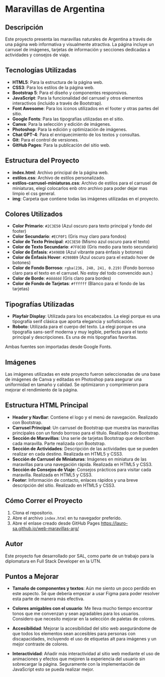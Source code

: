 
# Maravillas de Argentina

## Descripción

Este proyecto presenta las maravillas naturales de Argentina a través de una página web informativa y visualmente atractiva. La página incluye un carrusel de imágenes, tarjetas de información y secciones dedicadas a actividades y consejos de viaje.

## Tecnologías Utilizadas

- **HTML5**: Para la estructura de la página web.
- **CSS3**: Para los estilos de la página web.
- **Bootstrap 5**: Para el diseño y componentes responsivos.
- **JavaScript**: Para la funcionalidad del carrusel y otros elementos interactivos (incluido a través de Bootstrap).
- **Font Awesome**: Para los iconos utilizados en el footer y otras partes del sitio.
- **Google Fonts**: Para las tipografías utilizadas en el sitio.
- **Canva**: Para la selección y edición de imágenes.
- **Photoshop**: Para la edición y optimización de imágenes.
- **Chat GPT-4**: Para el enriquecimiento de los textos y consultas.
- **Git**: Para el control de versiones.
- **GitHub Pages**: Para la publicación del sitio web.


## Estructura del Proyecto

- **index.html**: Archivo principal de la página web.
- **estilos.css**: Archivo de estilos personalizado.
- **estilos-carrusel-miniaturas.css**: Archivo de estilos para el carrusel de miniaturas, elegi colocarlos enb otro archivo para poder dejar mas limpio el css general.
- **img**: Carpeta que contiene todas las imágenes utilizadas en el proyecto.

## Colores Utilizados

- **Color Primario**: `#2C3E50` (Azul oscuro para texto principal y fondo del footer)
- **Color Secundario**: `#ECF0F1` (Gris muy claro para fondos)
- **Color de Texto Principal**: `#2C3E50` (Mismo azul oscuro para el texto)
- **Color de Texto Secundario**: `#7F8C8D` (Gris medio para texto secundario)
- **Color de Énfasis**: `#3498DB` (Azul vibrante para énfasis y botones)
- **Color de Énfasis Hover**: `#2980B9` (Azul oscuro para el estado hover de botones)
- **Color de Fondo Borroso**: `rgba(236, 240, 241, 0.219)` (Fondo borroso claro para el texto en el carrusel. No estoy del todo convencido aun.)
- **Color de Borde**: `#dddddd` (Gris claro para bordes)
- **Color de Fondo de Tarjetas**: `#ffffff` (Blanco para el fondo de las tarjetas)

## Tipografías Utilizadas

- **Playfair Display**: Utilizada para los encabezados. La elegi porque es una tipografía serif clásica que aporta elegancia y sofisticación.
- **Roboto**: Utilizada para el cuerpo del texto. La elegi porque es una tipografía sans-serif moderna y muy legible, perfecta para el texto principal y descripciones. Es una de mis tipografias favoritas.

Ambas fuentes son importadas desde Google Fonts.

## Imágenes

Las imágenes utilizadas en este proyecto fueron seleccionadas de una base de imágenes de Canva y editadas en Photoshop para asegurar una uniformidad en tamaño y calidad. Se optimizaron y comprimieron para mejorar el rendimiento de la página.

## Estructura HTML Principal

- **Header y NavBar**: Contiene el logo y el menú de navegación. Realizado con Bootstrap.
- **Carrusel Principal**: Un carrusel de Bootstrap que muestra las maravillas principales con un fondo borroso para el título. Realizado con Bootstrap.
- **Sección de Maravillas**: Una serie de tarjetas Bootstrap que describen cada maravilla. Parte realizada con Bootstrap.
- **Sección de Actividades**: Descripción de las actividades que se pueden realizar en cada destino. Realizada en HTML5 y CSS3.
- **Sección de Carrusel de Miniaturas**: Imágenes en miniatura de las maravillas para una navegación rápida. Realizada en HTML5 y CSS3.
- **Sección de Consejos de Viaje**: Consejos prácticos para visitar cada maravilla. Realizada en HTML5 y CSS3.
- **Footer**: Información de contacto, enlaces rápidos y una breve descripción del sitio. Realizado en HTML5 y CSS3.

## Cómo Correr el Proyecto

1. Clona el repositorio.
2. Abre el archivo `index.html` en tu navegador preferido.
3. Abre el enlase creado desde GitHub Pages https://lauro-sa.github.io/web-maravillas-arg/

## Autor

Este proyecto fue desarrollado por SAL, como parte de un trabajo para la diplomatura en Full Stack Developer en la UTN.

## Puntos a Mejorar

- **Tamaño de componentes y textos**: Aún me siento un poco perdido en este aspecto. Sé que debería empezar a usar Figma para poder resolver esta parte de manera más efectiva.

- **Colores amigables con el usuario**: Me lleva mucho tiempo encontrar tonos que me convenzan y sean agradables para los usuarios. Considero que necesito mejorar en la selección de paletas de colores.

- **Accesibilidad**: Mejorar la accesibilidad del sitio web asegurándome de que todos los elementos sean accesibles para personas con discapacidades, incluyendo el uso de etiquetas alt para imágenes y un mejor contraste de colores.

- **Interactividad**: Añadir más interactividad al sitio web mediante el uso de animaciones y efectos que mejoren la experiencia del usuario sin sobrecargar la página. Seguramente con la implementación de JavaScript esto se pueda realizar mejor.



